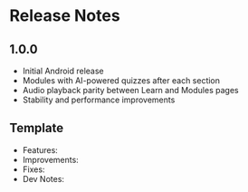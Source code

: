 # Release Notes

## 1.0.0
- Initial Android release
- Modules with AI-powered quizzes after each section
- Audio playback parity between Learn and Modules pages
- Stability and performance improvements

## Template
- Features:
- Improvements:
- Fixes:
- Dev Notes:

